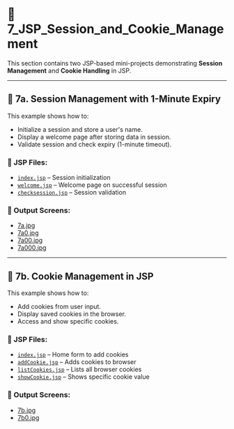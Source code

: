 # 🔐 7_JSP_Session_and_Cookie_Management

This section contains two JSP-based mini-projects demonstrating **Session Management** and **Cookie Handling** in JSP.

---

## 📘 7a. Session Management with 1-Minute Expiry

This example shows how to:

- Initialize a session and store a user's name.
- Display a welcome page after storing data in session.
- Validate session and check expiry (1-minute timeout).

### 📄 JSP Files:

- [`index.jsp`](./07A_SessionManagement_1MinExpiry/src/main/webapp/index.jsp) – Session initialization
- [`welcome.jsp`](./07A_SessionManagement_1MinExpiry/src/main/webapp/welcome.jsp) – Welcome page on successful session
- [`checksession.jsp`](./07A_SessionManagement_1MinExpiry/src/main/webapp/checksession.jsp) – Session validation

### 🔗 Output Screens:

- [7a.jpg](./07A_SessionManagement_1MinExpiry/7a.png)
- [7a0.jpg](./07A_SessionManagement_1MinExpiry/7a0.png)
- [7a00.jpg](./07A_SessionManagement_1MinExpiry7a00.png)
- [7a000.jpg](./07A_SessionManagement_1MinExpiry/7a000.png)

---

## 🍪 7b. Cookie Management in JSP

This example shows how to:

- Add cookies from user input.
- Display saved cookies in the browser.
- Access and show specific cookies.

### 📄 JSP Files:

- [`index.jsp`](./07B_CookieManagement_JSP/src/main/webapp/index.jsp) – Home form to add cookies
- [`addCookie.jsp`](./07B_CookieManagement_JSP/src/main/webapp/addCookie.jsp) – Adds cookies to browser
- [`listCookies.jsp`](./07B_CookieManagement_JSP/src/main/webapp/listCookies.jsp) – Lists all browser cookies
- [`showCookie.jsp`](./07B_CookieManagement_JSP/src/main/webapp/showCookie.jsp) – Shows specific cookie value

### 🔗 Output Screens:

- [7b.jpg](./07B_CookieManagement_JSP/7b.png)
- [7b0.jpg](./07B_CookieManagement_JSP/7b0.png)
